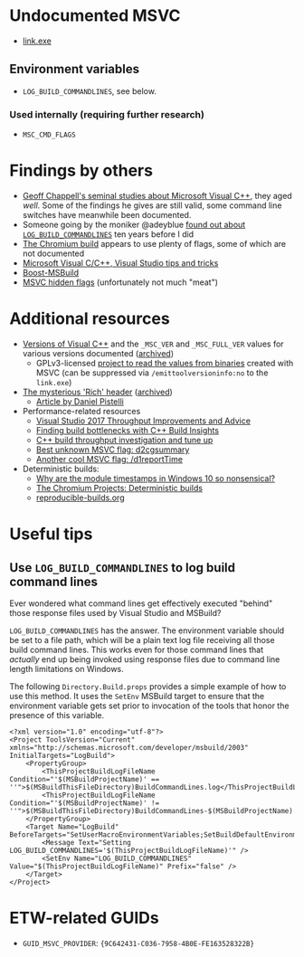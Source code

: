 # Undocumented MSVC

* [link.exe](LINK.exe.md)

## Environment variables

* `LOG_BUILD_COMMANDLINES`, see below.

### Used internally (requiring further research)

* `MSC_CMD_FLAGS`

# Findings by others

* [Geoff Chappell's seminal studies about Microsoft Visual C++][1], they aged _well_. Some of the findings he gives are still valid, some command line switches have meanwhile been documented.
* Someone going by the moniker @adeyblue [found out about `LOG_BUILD_COMMANDLINES`][2] ten years before I did
* [The Chromium build][3] appears to use plenty of flags, some of which are not documented
* [Microsoft Visual C/C++, Visual Studio tips and tricks][4]
* [Boost-MSBuild][5]
* [MSVC hidden flags][6] (unfortunately not much "meat")

# Additional resources

* [Versions of Visual C++][7] and the `_MSC_VER` and `_MSC_FULL_VER` values for various versions documented ([archived][8])
  * GPLv3-licensed [project to read the values from binaries][9] created with MSVC (can be suppressed via `/emittoolversioninfo:no` to the `link.exe`)
* [The mysterious 'Rich' header][10] ([archived][11])
  * [Article by Daniel Pistelli][12]
* Performance-related resources
  * [Visual Studio 2017 Throughput Improvements and Advice][13]
  * [Finding build bottlenecks with C++ Build Insights][20]
  * [C++ build throughput investigation and tune up][19]
  * [Best unknown MSVC flag: d2cgsummary][14]
  * [Another cool MSVC flag: /d1reportTime][15]
* Deterministic builds:
  * [Why are the module timestamps in Windows 10 so nonsensical?][16]
  * [The Chromium Projects: Deterministic builds][17]
  * [reproducible-builds.org][18]

# Useful tips

## Use `LOG_BUILD_COMMANDLINES` to log build command lines

Ever wondered what command lines get effectively executed "behind" those response files used by Visual Studio and MSBuild?

`LOG_BUILD_COMMANDLINES` has the answer. The environment variable should be set to a file path, which will be a plain text log file receiving all those build command lines. This works even for those command lines that _actually_ end up being invoked using response files due to command line length limitations on Windows.

The following `Directory.Build.props` provides a simple example of how to use this method. It uses the `SetEnv` MSBuild target to ensure that the environment variable gets set prior to invocation of the tools that honor the presence of this variable.

```
<?xml version="1.0" encoding="utf-8"?>
<Project ToolsVersion="Current" xmlns="http://schemas.microsoft.com/developer/msbuild/2003" InitialTargets="LogBuild">
	<PropertyGroup>
		<ThisProjectBuildLogFileName Condition="'$(MSBuildProjectName)' == ''">$(MSBuildThisFileDirectory)BuildCommandLines.log</ThisProjectBuildLogFileName>
		<ThisProjectBuildLogFileName Condition="'$(MSBuildProjectName)' != ''">$(MSBuildThisFileDirectory)BuildCommandLines-$(MSBuildProjectName).log</ThisProjectBuildLogFileName>
	</PropertyGroup>
	<Target Name="LogBuild" BeforeTargets="SetUserMacroEnvironmentVariables;SetBuildDefaultEnvironmentVariables">
		<Message Text="Setting LOG_BUILD_COMMANDLINES='$(ThisProjectBuildLogFileName)'" />
		<SetEnv Name="LOG_BUILD_COMMANDLINES" Value="$(ThisProjectBuildLogFileName)" Prefix="false" />
	</Target>
</Project>
```

# ETW-related GUIDs

*  `GUID_MSVC_PROVIDER`: `{9C642431-C036-7958-4B0E-FE163528322B}`

[1]: https://www.geoffchappell.com/studies/msvc/index.htm
[2]: http://blog.airesoft.co.uk/2013/01/plug-in-to-cls-kitchen/
[3]: https://chromium.googlesource.com/chromium/src/build/config/+/refs/heads/main/win/BUILD.gn
[4]: https://bearwindows.zcm.com.au/msvc.htm
[5]: https://github.com/ENikS/Boost-MSBuild
[6]: https://lectem.github.io/msvc/reverse-engineering/build/2019/01/21/MSVC-hidden-flags.html
[7]: https://dev.to/yumetodo/list-of-mscver-and-mscfullver-8nd
[8]: https://web.archive.org/web/20230000000000*/https://dev.to/yumetodo/list-of-mscver-and-mscfullver-8nd
[9]: https://github.com/dishather/richprint
[10]: http://bytepointer.com/articles/the_microsoft_rich_header.htm
[11]: https://web.archive.org/web/20230000000000*/http://bytepointer.com/articles/the_microsoft_rich_header.htm
[12]: https://ntcore.com/files/richsign.htm
[13]: https://devblogs.microsoft.com/cppblog/visual-studio-2017-throughput-improvements-and-advice/
[14]: https://aras-p.info/blog/2017/10/23/Best-unknown-MSVC-flag-d2cgsummary/
[15]: https://aras-p.info/blog/2019/01/21/Another-cool-MSVC-flag-d1reportTime/
[16]: https://devblogs.microsoft.com/oldnewthing/20180103-00/?p=97705
[17]: https://www.chromium.org/developers/testing/isolated-testing/deterministic-builds/
[18]: https://reproducible-builds.org/
[19]: https://devblogs.microsoft.com/cppblog/cpp-build-throughput-investigation-and-tune-up/
[20]: https://devblogs.microsoft.com/cppblog/finding-build-bottlenecks-with-cpp-build-insights/
